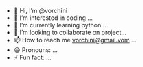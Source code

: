 - 👋 Hi, I’m @vorchini
- 👀 I’m interested in coding ...
- 🌱 I’m currently learning python ...
- 💞️ I’m looking to collaborate on project...
- 📫 How to reach me vorchini@gmail.vom ...
- 😄 Pronouns: ...
- ⚡ Fun fact: ...

<!---
vorchini/vorchini is a ✨ special ✨ repository because its `README.md` (this file) appears on your GitHub profile.
You can click the Preview link to take a look at your changes.
--->
